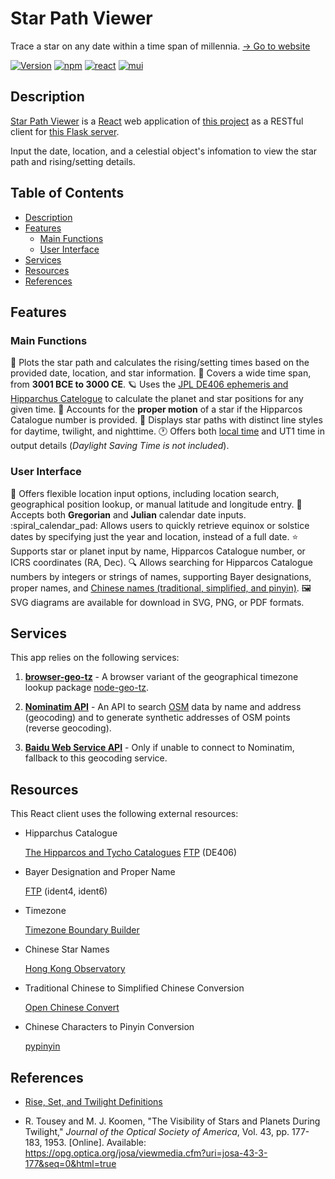 # Star Path Viewer

Trace a star on any date within a time span of millennia.
[→ Go to website](https://stardial-astro.github.io/star-path-viewer)

[![Version](https://img.shields.io/badge/version-v1.0-blue)](#features) [![npm](https://img.shields.io/badge/npm-10.2.4-CB3837?logo=npm&logoColor=white)](https://www.npmjs.com) [![react](https://img.shields.io/badge/React-18.3.1-61DAFB?logo=react&logoColor=white)](https://react.dev) [![mui](https://img.shields.io/badge/MUI-5.16.6-007FFF?logo=mui&logoColor=white)](https://mui.com)

## Description

[Star Path Viewer](https://stardial-astro.github.io/star-path-viewer) is a [React](https://react.dev) web application of [this project](https://github.com/claude-hao/star-path-calculator) as a RESTful client for [this Flask server](https://github.com/lydiazly/star-path-calculator-flask).

Input the date, location, and a celestial object's infomation to view the star path and rising/setting details.

## Table of Contents<!-- omit in toc -->

- [Description](#description)
- [Features](#features)
  - [Main Functions](#main-functions)
  - [User Interface](#user-interface)
- [Services](#services)
- [Resources](#resources)
- [References](#references)

## Features

### Main Functions

:stars: Plots the star path and calculates the rising/setting times based on the provided date, location, and star information.
:calendar: Covers a wide time span, from **3001 BCE to 3000 CE**.
:ringed_planet: Uses the [JPL DE406 ephemeris and Hipparchus Catelogue](#resources) to calculate the planet and star positions for any given time.
:telescope: Accounts for the **proper motion** of a star if the Hipparcos Catalogue number is provided.
:night_with_stars: Displays star paths with distinct line styles for daytime, twilight, and nighttime.
:clock1: Offers both [local time](#resources) and UT1 time in output details (*Daylight Saving Time is not included*).

### User Interface

:round_pushpin: Offers flexible location input options, including location search, geographical position lookup, or manual latitude and longitude entry.
:calendar: Accepts both **Gregorian** and **Julian** calendar date inputs.
:spiral_calendar_pad: Allows users to quickly retrieve equinox or solstice dates by specifying just the year and location, instead of a full date.
:star: Supports star or planet input by name, Hipparcos Catalogue number, or ICRS coordinates (RA, Dec).
:mag: Allows searching for Hipparcos Catalogue numbers by integers or strings of names, supporting Bayer designations, proper names, and [Chinese names (traditional, simplified, and pinyin)](#resources).
:framed_picture: SVG diagrams are available for download in SVG, PNG, or PDF formats.

## Services

This app relies on the following services:

1. **[browser-geo-tz](https://github.com/kevmo314/browser-geo-tz)** - A browser variant of the geographical timezone lookup package [node-geo-tz](https://github.com/evansiroky/node-geo-tz).

2. **[Nominatim API](https://nominatim.org/release-docs/latest/api/Overview)** - An API to search [OSM](www.openstreetmap.org) data by name and address (geocoding) and to generate synthetic addresses of OSM points (reverse geocoding).

3. **[Baidu Web Service API](https://lbsyun.baidu.com/faq/api?title=webapi)** - Only if unable to connect to Nominatim, fallback to this geocoding service.

## Resources

This React client uses the following external resources:

- Hipparchus Catalogue

  [The Hipparcos and Tycho Catalogues](https://www.cosmos.esa.int/web/hipparcos/catalogues)
  [FTP](https://cdsarc.cds.unistra.fr/ftp/cats/I/239) (DE406)

- Bayer Designation and Proper Name

  [FTP](https://cdsarc.cds.unistra.fr/ftp/I/239/version_cd/tables) (ident4, ident6)

- Timezone

  [Timezone Boundary Builder](https://github.com/evansiroky/timezone-boundary-builder)

- Chinese Star Names

  [Hong Kong Observatory](https://web.archive.org/web/20120209032035/http://www.lcsd.gov.hk/CE/Museum/Space/Research/StarName/c_research_chinengstars.htm)

- Traditional Chinese to Simplified Chinese Conversion

  [Open Chinese Convert](https://pypi.org/project/OpenCC)

- Chinese Characters to Pinyin Conversion

  [pypinyin](https://github.com/mozillazg/python-pinyin)

## References

- [Rise, Set, and Twilight Definitions](https://aa.usno.navy.mil/faq/RST_defs)

- R. Tousey and M. J. Koomen, "The Visibility of Stars and Planets During Twilight," *Journal of the Optical Society of America*, Vol. 43, pp. 177-183, 1953. [Online]. Available: <https://opg.optica.org/josa/viewmedia.cfm?uri=josa-43-3-177&seq=0&html=true>
